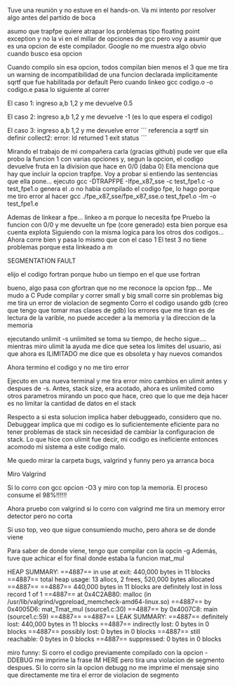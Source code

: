 Tuve una reunión y no estuve en el hands-on. Va mi intento por resolver algo 
antes del partido de boca

asumo que trapfpe quiere atrapar los problemas tipo floating point exception
y no la vi en el millar de opciones de gcc pero voy a asumir que es una opcion
de este compilador. Google no me muestra algo obvio cuando busco esa opcion

Cuando compilo sin esa opcion, todos compilan bien menos el 3 que me tira un warning de incompatibilidad de una funcion declarada implicitamente sqrtf que fue 
habilitada por default
Pero cuando linkeo gcc codigo.o -o codigo.e pasa lo siguiente al correr

El caso 1: ingreso a,b 1,2 y me devuelve 0.5

El caso 2: ingreso a,b 1,2 y me devuelve -1 (es lo que espera el codigo)

El caso 3: ingreso a,b 1,2 y me devuelve error
´´´ referencia a sqrtf sin definir 
collect2: error: ld returned 1 exit status ´´´

Mirando el trabajo de mi compañera carla (gracias github) pude ver que ella
probo la funcion 1 con varias opciones y, segun la opcion, el codigo devuelve
fruta en la division que hace en 0/0 (daba 0)
Ella menciona que hay que incluir la opcion trapfpe. Voy a probar si entiendo
las sentencias que ella pone...
ejecuto gcc -DTRAPFPE -Ifpe_x87_sse -c test_fpe1.c -o test_fpe1.o
genera el .o
no habia compilado el codigo fpe, lo hago porque me tiro error al hacer
gcc ./fpe_x87_sse/fpe_x87_sse.o test_fpe1.o -lm -o test_fpe1.e

Ademas de linkear a fpe... linkeo a m porque lo necesita fpe
Pruebo la funcion con 0/0 y me devuelte un fpe (core generado)
esta bien porque esa cuenta explota
Siguiendo con la misma logica para los otros dos codigos...
Ahora corre bien y pasa lo mismo que con el caso 1
El test 3 no tiene problemas porque esta linkeado a m

SEGMENTATION FAULT

elijo el codigo fortran porque hubo un tiempo en el que use fortran

bueno, algo pasa con gfortran que no me reconoce la opcion fpp...
Me mudo a C
Pude compilar y correr small y big
small corre sin problemas
big me tira un error de violacion de segmento
Corro el codigo usando gdb (creo que tengo que tomar mas clases de gdb)
los errores que me tiran es de lectura de la varible, no puede acceder a la
memoria y la direccion de la memoria

ejecutando unlimit -s unlimited
se toma su tiempo, de hecho sigue....
mientras miro ulimit
la ayuda me dice que setea los limites del usuario, asi que ahora es ILIMITADO
me dice que es obsoleta y hay nuevos comandos

Ahora termino el codigo y no me tiro error

Ejecuto en una nueva terminal y me tira error
miro cambios en ulimit antes y despues de -s. Antes, stack size, era acotado, ahora es unlimited como otros parametros
mirando un poco que hace, creo que lo que me deja hacer es no limitar la cantidad de datos en el stack

Respecto a si esta solucion implica haber debuggeado, considero que no. Debuggear implica que mi codigo es lo suficientemente eficiente para no tener problemas de stack sin necesidad de cambiar la configuracion de stack. Lo que hice con ulimit fue decir, mi codigo es ineficiente entonces acomodo mi sistema a este codigo malo.

Me quedo mirar la carpeta bugs, valgrind y funny pero ya arranca boca

Miro Valgrind

Si lo corro con gcc opcion -O3 y miro con top la memoria. El proceso consume el 98%!!!!!!

Ahora pruebo con valgrind
si lo corro con valgrind me tira un memory error detector pero no corta

Si uso top, veo que sigue consumiendo mucho, pero ahora se de donde viene

Para saber de donde viene, tengo que compilar con la opcin -g Además, tuve que achicar el for final donde estaba la funcion mat_mul

HEAP SUMMARY:
==4887==     in use at exit: 440,000 bytes in 11 blocks
==4887==   total heap usage: 13 allocs, 2 frees, 520,000 bytes allocated
==4887== 
==4887== 440,000 bytes in 11 blocks are definitely lost in loss record 1 of 1
==4887==    at 0x4C2AB80: malloc (in /usr/lib/valgrind/vgpreload_memcheck-amd64-linux.so)
==4887==    by 0x4005D6: mat_Tmat_mul (source1.c:30)
==4887==    by 0x4007C8: main (source1.c:59)
==4887== 
==4887== LEAK SUMMARY:
==4887==    definitely lost: 440,000 bytes in 11 blocks
==4887==    indirectly lost: 0 bytes in 0 blocks
==4887==      possibly lost: 0 bytes in 0 blocks
==4887==    still reachable: 0 bytes in 0 blocks
==4887==         suppressed: 0 bytes in 0 blocks


 

miro funny:
Si corro el codigo previamente compilado con la opcion -DDEBUG me imprime la frase IM HERE pero tira una violacion de segmento despues.
Si lo corro sin la opcion debugg no me imprime el mensaje sino que directamente me tira el error de violacion de segmento
 
